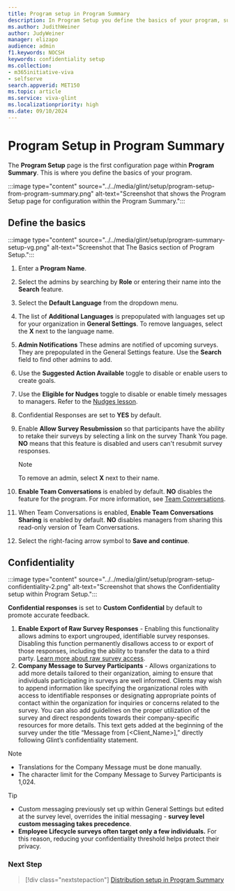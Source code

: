 ```yaml
---
title: Program setup in Program Summary
description: In Program Setup you define the basics of your program, such as its name and what languages are needed, along with confidentiality directives.
ms.author: JudithWeiner
author: JudyWeiner
manager: elizapo
audience: admin
f1.keywords: NOCSH
keywords: confidentiality setup
ms.collection:  
- m365initiative-viva
- selfserve 
search.appverid: MET150 
ms.topic: article
ms.service: viva-glint
ms.localizationpriority: high
ms.date: 09/10/2024
---
```


# Program Setup in Program Summary

The **Program Setup** page is the first configuration page within **Program Summary**. This is where you define the basics of your program.

:::image type="content" source="../../media/glint/setup/program-setup-from-program-summary.png" alt-text="Screenshot that shows the Program Setup page for configuration within the Program Summary.":::

## Define the basics  

:::image type="content" source="../../media/glint/setup/program-summary-setup-vg.png" alt-text="Screenshot that The Basics section of Program Setup.":::

1. Enter a **Program Name**.
1. Select the admins by searching by **Role** or entering their name into the **Search** feature.
1. Select the **Default Language** from the dropdown menu.
1. The list of **Additional Languages** is prepopulated with languages set up for your organization in **General Settings**. To remove languages, select the **X** next to the language name.
1. **Admin Notifications** These admins are notified of upcoming surveys. They are prepopulated in the General Settings feature. Use the **Search** field to find other admins to add.
1. Use the **Suggested Action Available** toggle to disable or enable users to create goals.
1. Use the **Eligible for Nudges** toggle to disable or enable timely messages to managers. Refer to the [Nudges lesson](https://www.microsoft.com).  
1. Confidential Responses are set to **YES** by default.  
1. Enable **Allow Survey Resubmission** so that participants have the ability to retake their surveys by selecting a link on the survey Thank You page. **NO** means that this feature is disabled and users can't resubmit survey responses.

   >[!NOTE]
   >To remove an admin, select **X** next to their name.

1. **Enable Team Conversations** is enabled by default. **NO** disables the feature for the program. For more information, see [Team Conversations](https://go.microsoft.com/fwlink/?linkid=2286203). 
1. When Team Conversations is enabled, **Enable Team Conversations Sharing** is enabled by default. **NO** disables managers from sharing this read-only version of Team Conversations.  
1. Select the right-facing arrow symbol to **Save and continue**.

## Confidentiality

:::image type="content" source="../../media/glint/setup/program-setup-confidentiality-2.png" alt-text="Screenshot that shows the Confidentiality setup within Program Setup.":::

**Confidential responses** is set to **Custom Confidential** by default to promote accurate feedback.

1. **Enable Export of Raw Survey Responses** - Enabling this functionality allows admins to export ungrouped, identifiable survey responses. Disabling this function permanently disallows access to or export of those responses, including the ability to transfer the data to a third party. [Learn more about raw survey access](/../../viva/glint/setup/employee-raw-data-export).
1. **Company Message to Survey Participants** - Allows organizations to add more details tailored to their organization, aiming to ensure that individuals participating in surveys are well informed. Clients may wish to append information like specifying the organizational roles with access to identifiable responses or designating appropriate points of contact within the organization for inquiries or concerns related to the survey. You can also add guidelines on the proper utilization of the survey and direct respondents towards their company-specific resources for more details. This text gets added at the beginning of the survey under the title “Message from [<Client_Name>],” directly following Glint’s confidentiality statement.

>[!NOTE]
> - Translations for the Company Message must be done manually.
> - The character limit for the Company Message to Survey Participants is 1,024.

>[!TIP]
> - Custom messaging previously set up within General Settings but edited at the survey level, overrides the initial messaging - **survey level custom messaging takes precedence**.
> - **Employee Lifecycle surveys often target only a few individuals.** For this reason, reducing your confidentiality threshold helps protect their privacy.

### Next Step
> [!div class="nextstepaction"]
> [Distribution setup in Program Summary](../../glint/setup/distribution-program-summary.md)

